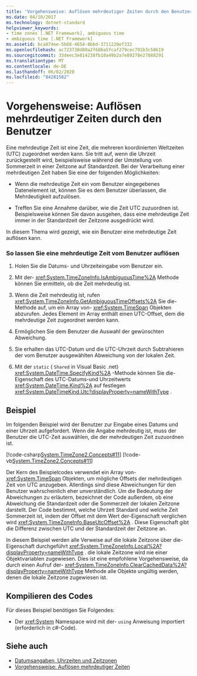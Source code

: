 ```yaml
---
title: 'Vorgehensweise: Auflösen mehrdeutiger Zeiten durch den Benutzer'
ms.date: 04/10/2017
ms.technology: dotnet-standard
helpviewer_keywords:
- time zones [.NET Framework], ambiguous time
- ambiguous time [.NET Framework]
ms.assetid: bca874ee-5b68-4654-8bbd-3711220ef332
ms.openlocfilehash: ac723738d80a2f686a5fcaf279cec791b3c58619
ms.sourcegitcommit: 33deec3e814238fb18a49b2a7e89278e27888291
ms.translationtype: MT
ms.contentlocale: de-DE
ms.lasthandoff: 06/02/2020
ms.locfileid: "84281582"
---
```

# <a name="how-to-let-users-resolve-ambiguous-times"></a>Vorgehensweise: Auflösen mehrdeutiger Zeiten durch den Benutzer

Eine mehrdeutige Zeit ist eine Zeit, die mehreren koordinierten Weltzeiten (UTC) zugeordnet werden kann. Sie tritt auf, wenn die Uhrzeit zurückgestellt wird, beispielsweise während der Umstellung von Sommerzeit in einer Zeitzone auf Standardzeit. Bei der Verarbeitung einer mehrdeutigen Zeit haben Sie eine der folgenden Möglichkeiten:

- Wenn die mehrdeutige Zeit ein vom Benutzer eingegebenes Datenelement ist, können Sie es dem Benutzer überlassen, die Mehrdeutigkeit aufzulösen.

- Treffen Sie eine Annahme darüber, wie die Zeit UTC zuzuordnen ist. Beispielsweise können Sie davon ausgehen, dass eine mehrdeutige Zeit immer in der Standardzeit der Zeitzone ausgedrückt wird.

In diesem Thema wird gezeigt, wie ein Benutzer eine mehrdeutige Zeit auflösen kann.

### <a name="to-let-a-user-resolve-an-ambiguous-time"></a>So lassen Sie eine mehrdeutige Zeit vom Benutzer auflösen

1. Holen Sie die Datums- und Uhrzeiteingabe vom Benutzer ein.

2. Mit der- <xref:System.TimeZoneInfo.IsAmbiguousTime%2A> Methode können Sie ermitteln, ob die Zeit mehrdeutig ist.

3. Wenn die Zeit mehrdeutig ist, rufen <xref:System.TimeZoneInfo.GetAmbiguousTimeOffsets%2A> Sie die-Methode auf, um ein Array von- <xref:System.TimeSpan> Objekten abzurufen. Jedes Element im Array enthält einen UTC-Offset, dem die mehrdeutige Zeit zugeordnet werden kann.

4. Ermöglichen Sie dem Benutzer die Auswahl der gewünschten Abweichung.

5. Sie erhalten das UTC-Datum und die UTC-Uhrzeit durch Subtrahieren der vom Benutzer ausgewählten Abweichung von der lokalen Zeit.

6. Mit der `static` ( `Shared` in Visual Basic .net) <xref:System.DateTime.SpecifyKind%2A> -Methode können Sie die-Eigenschaft des UTC-Datums-und Uhrzeitwerts <xref:System.DateTime.Kind%2A> auf festlegen <xref:System.DateTimeKind.Utc?displayProperty=nameWithType> .

## <a name="example"></a>Beispiel

Im folgenden Beispiel wird der Benutzer zur Eingabe eines Datums und einer Uhrzeit aufgefordert. Wenn die Angabe mehrdeutig ist, muss der Benutzer die UTC-Zeit auswählen, die der mehrdeutigen Zeit zuzuordnen ist.

[!code-csharp[System.TimeZone2.Concepts#11](../../../samples/snippets/csharp/VS_Snippets_CLR_System/system.TimeZone2.Concepts/CS/TimeZone2Concepts.cs#11)]
[!code-vb[System.TimeZone2.Concepts#11](../../../samples/snippets/visualbasic/VS_Snippets_CLR_System/system.TimeZone2.Concepts/VB/TimeZone2Concepts.vb#11)]

Der Kern des Beispielcodes verwendet ein Array von- <xref:System.TimeSpan> Objekten, um mögliche Offsets der mehrdeutigen Zeit von UTC anzugeben. Allerdings sind diese Abweichungen für den Benutzer wahrscheinlich eher unverständlich. Um die Bedeutung der Abweichungen zu erläutern, bezeichnet der Code außerdem, ob eine Abweichung die Standardzeit oder die Sommerzeit der lokalen Zeitzone darstellt. Der Code bestimmt, welche Uhrzeit Standard und welche Zeit Sommerzeit ist, indem der Offset mit dem Wert der-Eigenschaft verglichen wird <xref:System.TimeZoneInfo.BaseUtcOffset%2A> . Diese Eigenschaft gibt die Differenz zwischen UTC und der Standardzeit der Zeitzone an.

In diesem Beispiel werden alle Verweise auf die lokale Zeitzone über die-Eigenschaft durchgeführt <xref:System.TimeZoneInfo.Local%2A?displayProperty=nameWithType> . die lokale Zeitzone wird nie einer Objektvariablen zugewiesen. Dies ist eine empfohlene Vorgehensweise, da durch einen Aufruf der- <xref:System.TimeZoneInfo.ClearCachedData%2A?displayProperty=nameWithType> Methode alle Objekte ungültig werden, denen die lokale Zeitzone zugewiesen ist.

## <a name="compiling-the-code"></a>Kompilieren des Codes

Für dieses Beispiel benötigen Sie Folgendes:

- Der <xref:System> Namespace wird mit der- `using` Anweisung importiert (erforderlich in c#-Code).

## <a name="see-also"></a>Siehe auch

- [Datumsangaben, Uhrzeiten und Zeitzonen](index.md)
- [Vorgehensweise: Auflösen mehrdeutiger Zeiten](resolve-ambiguous-times.md)
